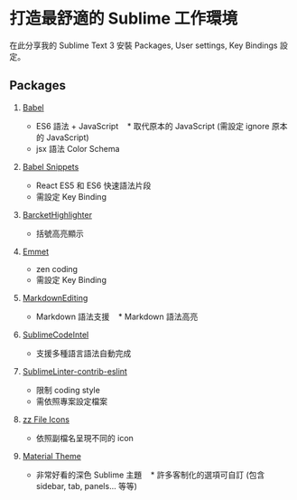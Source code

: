 # 打造最舒適的 Sublime 工作環境

在此分享我的 Sublime Text 3 安裝 Packages, User settings, Key Bindings 設定。

## Packages

1. [Babel](https://github.com/babel/babel-sublime)

    * ES6 語法 + JavaScript
    * 取代原本的 JavaScript (需設定 ignore 原本的 JavaScript)
    * jsx 語法 Color Schema

2. [Babel Snippets](https://github.com/babel/babel-sublime-snippets)
    
    * React ES5 和 ES6 快速語法片段
    * 需設定 Key Binding

3. [BarcketHighlighter](https://github.com/facelessuser/BracketHighlighter)

    * 括號高亮顯示

4. [Emmet](https://github.com/sergeche/emmet-sublime)

    * zen coding
    * 需設定 Key Binding

5. [MarkdownEditing](https://github.com/SublimeText-Markdown/MarkdownEditing)

    * Markdown 語法支援
    * Markdown 語法高亮

6. [SublimeCodeIntel](https://github.com/SublimeCodeIntel/SublimeCodeIntel)

    * 支援多種語言語法自動完成

7. [SublimeLinter-contrib-eslint](https://github.com/roadhump/SublimeLinter-eslint)

    * 限制 coding style
    * 需依照專案設定檔案

8. [zz File Icons](https://github.com/oivva/sublime-file-icons)

    * 依照副檔名呈現不同的 icon

9. [Material Theme](https://github.com/equinusocio/material-theme)

    * 非常好看的深色 Sublime 主題
    * 許多客制化的選項可自訂 (包含 sidebar, tab, panels... 等等)
